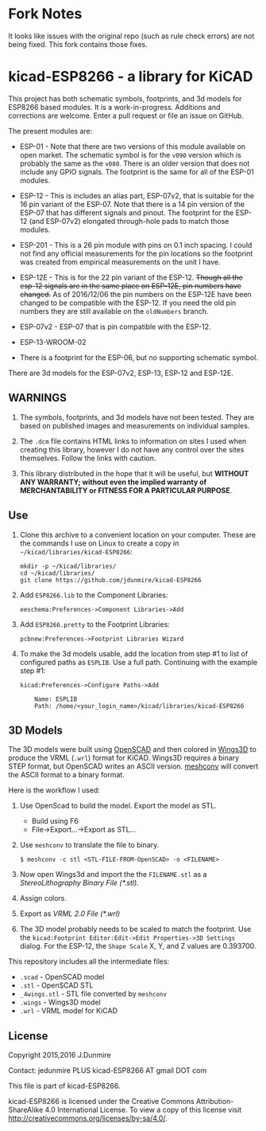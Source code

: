 Fork Notes
===========
It looks like issues with the original repo (such as rule check errors) are not being fixed.
This fork contains those fixes.

kicad-ESP8266 - a library for KiCAD
=====================================
This project has both schematic symbols, footprints, and 3d models for
ESP8266 based modules. It is a work-in-progress. Additions and
corrections are welcome. Enter a pull request or file an issue on
GitHub.

The present modules are:

  * ESP-01  - Note that there are two versions of this module available on
              open market. The schematic symbol is for the `v090` version
              which is probably the same as the `v080`. There is an older
              version that does not include any GPIO signals. The footprint
              is the same for all of the ESP-01 modules.

  * ESP-12  - This is includes an alias part, ESP-07v2, that is suitable
              for the 16 pin variant of the ESP-07. Note that there is a 14
              pin version of the ESP-07 that has different signals and
              pinout. The footprint for the ESP-12 (and ESP-07v2)
              elongated through-hole pads to match those modules.

  * ESP-201 - This is a 26 pin module with pins on 0.1 inch spacing. I
              could not find any official measurements for the pin
              locations so the footprint was created from empirical
              measurements on the unit I have.

  * ESP-12E - This is for the 22 pin variant of the ESP-12. ~~Though all the 
              esp-12 signals are in the same place on ESP-12E, pin numbers
              have changed.~~ As of 2016/12/06 the pin numbers on the
              ESP-12E have been changed to be compatible with the
              ESP-12. If you need the old pin numbers they are still
              available on the `oldNumbers` branch.

  * ESP-07v2 - ESP-07 that is pin compatible with the ESP-12.

  * ESP-13-WROOM-02

  * There is a footprint for the ESP-06, but no supporting
      schematic symbol.

There are 3d models for the ESP-07v2, ESP-13, ESP-12 and ESP-12E.

WARNINGS
---------
  1. The symbols, footprints, and 3d models have not been tested. They are
     based on published images and measurements on individual samples.

  2. The `.dcm` file contains HTML links to information on sites I used
     when creating this library, however I do not have any control over
     the sites themselves. Follow the links with caution.

  3. This library distributed in the hope that it will be useful,
     but __WITHOUT ANY WARRANTY; without even the implied warranty of__
     __MERCHANTABILITY or FITNESS FOR A PARTICULAR PURPOSE__.


Use
---
 1. Clone this archive to a convenient location on your computer. These are
    the commands I use on Linux to create a copy in
    `~/kicad/libraries/kicad-ESP8266`:

        mkdir -p ~/kicad/libraries/
        cd ~/kicad/libraries/
        git clone https://github.com/jdunmire/kicad-ESP8266

 2. Add `ESP8266.lib` to the Component Libraries:

        eeschema:Preferences->Component Libraries->Add

 3. Add `ESP8266.pretty` to the Footprint Libraries:

        pcbnew:Preferences->Footprint Libraries Wizard

 4. To make the 3d models usable, add the location from step #1 to list
    of configured paths as `ESPLIB`. Use a full path. Continuing with
    the example step #1:

        kicad:Preferences->Configure Paths->Add

            Name: ESPLIB
            Path: /home/<your_login_name>/kicad/libraries/kicad-ESP8266


3D Models
---------
The 3D models were built using [OpenSCAD](http://www.openscad.org/) and
then colored in [Wings3D](http://www.wings3d.com/) to produce the VRML
(`.wrl`) format for KiCAD. Wings3D requires a binary STEP format, but
OpenSCAD writes an ASCII version.
[meshconv](http://www.patrickmin.com/meshconv/) will convert the
ASCII format to a binary format.

Here is the workflow I used:

 1. Use OpenScad to build the model. Export the model as STL.
    * Build using F6
    * File->Export...->Export as STL...

 2. Use `meshconv` to translate the file to binary.

        $ meshconv -c stl <STL-FILE-FROM-OpenSCAD> -o <FILENAME>

 3. Now open Wings3d and import the the `FILENAME.stl` as a
 _StereoLithography Binary File (*.stl)_.

 4. Assign colors.

 5. Export as _VRML 2.0 File (*.wrl)_

 6. The 3D model probably needs to be scaled to match the footprint. Use
    the `kicad:Footprint Editor:Edit->Edit Properties->3D Settings`
    dialog. For the ESP-12, the `Shape Scale` X, Y, and Z values are
    0.393700.

This repository includes all the intermediate files:

  * `.scad` - OpenSCAD model
  * `.stl` - OpenSCAD STL
  * `_4wings.stl` - STL file converted by `meshconv`
  * `.wings` - Wings3D model
  * `.wrl` - VRML model for KiCAD


License
-------
Copyright 2015,2016 J.Dunmire

Contact: jedunmire PLUS kicad-ESP8266 AT gmail DOT com

This file is part of kicad-ESP8266. 

kicad-ESP8266 is licensed under the Creative Commons Attribution-ShareAlike
4.0 International License. To view a copy of this license visit
http://creativecommons.org/licenses/by-sa/4.0/.

